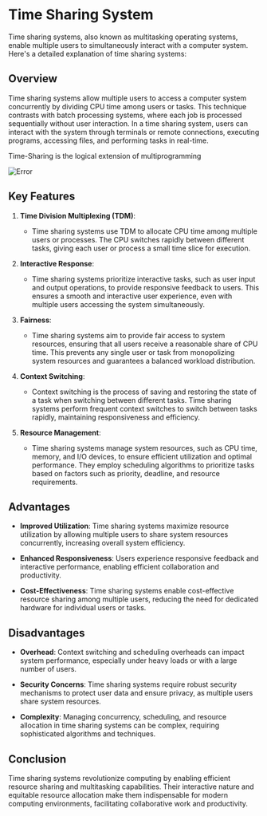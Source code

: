 # Time Sharing System

Time sharing systems, also known as multitasking operating systems, enable multiple users to simultaneously interact with a computer system. Here's a detailed explanation of time sharing systems:

## Overview

Time sharing systems allow multiple users to access a computer system concurrently by dividing CPU time among users or tasks. This technique contrasts with batch processing systems, where each job is processed sequentially without user interaction. In a time sharing system, users can interact with the system through terminals or remote connections, executing programs, accessing files, and performing tasks in real-time.

Time-Sharing is the logical extension of multiprogramming

![Error](./images/timeSharing.jpeg)

## Key Features

1. **Time Division Multiplexing (TDM)**:
   - Time sharing systems use TDM to allocate CPU time among multiple users or processes. The CPU switches rapidly between different tasks, giving each user or process a small time slice for execution.

2. **Interactive Response**:
   - Time sharing systems prioritize interactive tasks, such as user input and output operations, to provide responsive feedback to users. This ensures a smooth and interactive user experience, even with multiple users accessing the system simultaneously.

3. **Fairness**:
   - Time sharing systems aim to provide fair access to system resources, ensuring that all users receive a reasonable share of CPU time. This prevents any single user or task from monopolizing system resources and guarantees a balanced workload distribution.

4. **Context Switching**:
   - Context switching is the process of saving and restoring the state of a task when switching between different tasks. Time sharing systems perform frequent context switches to switch between tasks rapidly, maintaining responsiveness and efficiency.

5. **Resource Management**:
   - Time sharing systems manage system resources, such as CPU time, memory, and I/O devices, to ensure efficient utilization and optimal performance. They employ scheduling algorithms to prioritize tasks based on factors such as priority, deadline, and resource requirements.

## Advantages

- **Improved Utilization**: Time sharing systems maximize resource utilization by allowing multiple users to share system resources concurrently, increasing overall system efficiency.
  
- **Enhanced Responsiveness**: Users experience responsive feedback and interactive performance, enabling efficient collaboration and productivity.

- **Cost-Effectiveness**: Time sharing systems enable cost-effective resource sharing among multiple users, reducing the need for dedicated hardware for individual users or tasks.

## Disadvantages

- **Overhead**: Context switching and scheduling overheads can impact system performance, especially under heavy loads or with a large number of users.

- **Security Concerns**: Time sharing systems require robust security mechanisms to protect user data and ensure privacy, as multiple users share system resources.

- **Complexity**: Managing concurrency, scheduling, and resource allocation in time sharing systems can be complex, requiring sophisticated algorithms and techniques.

## Conclusion

Time sharing systems revolutionize computing by enabling efficient resource sharing and multitasking capabilities. Their interactive nature and equitable resource allocation make them indispensable for modern computing environments, facilitating collaborative work and productivity.
